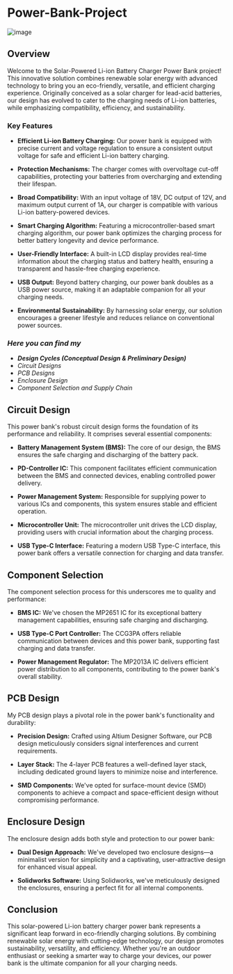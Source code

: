 # Power-Bank-Project
![image](https://github.com/RavinduMPK/Power-Bank-Project/assets/68577937/33058bac-7979-4ba5-a94c-856cb7760553)

## Overview

Welcome to the Solar-Powered Li-ion Battery Charger Power Bank project! This innovative solution combines renewable solar energy with advanced technology to bring you an eco-friendly, versatile, and efficient charging experience. Originally conceived as a solar charger for lead-acid batteries, our design has evolved to cater to the charging needs of Li-ion batteries, while emphasizing compatibility, efficiency, and sustainability.

### Key Features

- **Efficient Li-ion Battery Charging:** Our power bank is equipped with precise current and voltage regulation to ensure a consistent output voltage for safe and efficient Li-ion battery charging.

- **Protection Mechanisms:** The charger comes with overvoltage cut-off capabilities, protecting your batteries from overcharging and extending their lifespan.

- **Broad Compatibility:** With an input voltage of 18V, DC output of 12V, and maximum output current of 1A, our charger is compatible with various Li-ion battery-powered devices.

- **Smart Charging Algorithm:** Featuring a microcontroller-based smart charging algorithm, our power bank optimizes the charging process for better battery longevity and device performance.

- **User-Friendly Interface:** A built-in LCD display provides real-time information about the charging status and battery health, ensuring a transparent and hassle-free charging experience.

- **USB Output:** Beyond battery charging, our power bank doubles as a USB power source, making it an adaptable companion for all your charging needs.

- **Environmental Sustainability:** By harnessing solar energy, our solution encourages a greener lifestyle and reduces reliance on conventional power sources.

### *_Here you can find my_* 
- _**Design Cycles (Conceptual Design & Preliminary Design)**_
- _Circuit Designs_
- _PCB Designs_
- _Enclosure Design_
- _Component Selection and Supply Chain_

## Circuit Design

This power bank's robust circuit design forms the foundation of its performance and reliability. It comprises several essential components:

- **Battery Management System (BMS):** The core of our design, the BMS ensures the safe charging and discharging of the battery pack.

- **PD-Controller IC:** This component facilitates efficient communication between the BMS and connected devices, enabling controlled power delivery.

- **Power Management System:** Responsible for supplying power to various ICs and components, this system ensures stable and efficient operation.

- **Microcontroller Unit:** The microcontroller unit drives the LCD display, providing users with crucial information about the charging process.

- **USB Type-C Interface:** Featuring a modern USB Type-C interface, this power bank offers a versatile connection for charging and data transfer.

## Component Selection

 The component selection process for this underscores me to quality and performance:

- **BMS IC:** We've chosen the MP2651 IC for its exceptional battery management capabilities, ensuring safe charging and discharging.

- **USB Type-C Port Controller:** The CCG3PA offers reliable communication between devices and this power bank, supporting fast charging and data transfer.

- **Power Management Regulator:** The MP2013A IC delivers efficient power distribution to all components, contributing to the power bank's overall stability.

## PCB Design

My PCB design plays a pivotal role in the power bank's functionality and durability:

- **Precision Design:** Crafted using Altium Designer Software, our PCB design meticulously considers signal interferences and current requirements.

- **Layer Stack:** The 4-layer PCB features a well-defined layer stack, including dedicated ground layers to minimize noise and interference.

- **SMD Components:** We've opted for surface-mount device (SMD) components to achieve a compact and space-efficient design without compromising performance.

## Enclosure Design

The enclosure design adds both style and protection to our power bank:

- **Dual Design Approach:** We've developed two enclosure designs—a minimalist version for simplicity and a captivating, user-attractive design for enhanced visual appeal.

- **Solidworks Software:** Using Solidworks, we've meticulously designed the enclosures, ensuring a perfect fit for all internal components.

## Conclusion

This solar-powered Li-ion battery charger power bank represents a significant leap forward in eco-friendly charging solutions. By combining renewable solar energy with cutting-edge technology, our design promotes sustainability, versatility, and efficiency. Whether you're an outdoor enthusiast or seeking a smarter way to charge your devices, our power bank is the ultimate companion for all your charging needs.
